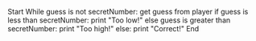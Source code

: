 Start
While guess is not secretNumber:
    get guess from player
    if guess is less than secretNumber:
      print "Too low!"
    else guess is greater than secretNumber:
      print "Too high!"
    else:
      print "Correct!"
End